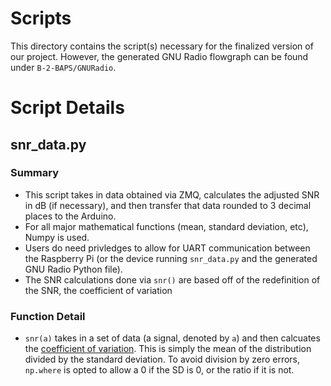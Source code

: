 # Scripts

This directory contains the script(s) necessary for the finalized version of our project. However, the generated GNU Radio flowgraph can be found under `B-2-BAPS/GNURadio`. 

# Script Details

## snr_data.py

### Summary
   + This script takes in data obtained via ZMQ, calculates the adjusted SNR in dB (if necessary), and then transfer that data rounded to 3 decimal places to the Arduino.
   + For all major mathematical functions (mean, standard deviation, etc), Numpy is used.
   + Users do need privledges to allow for UART communication between the Raspberry Pi (or the device running `snr_data.py` and the generated GNU Radio Python file). 
   + The SNR calculations done via `snr()` are based off of the redefinition of the SNR, the coefficient of variation

### Function Detail
   + `snr(a)` takes in a set of data (a signal, denoted by `a`) and then calcuates the [coefficient of variation](https://en.wikipedia.org/wiki/Signal-to-noise_ratio). This is simply the mean of the distribution divided by the standard deviation. To avoid division by zero errors, `np.where` is opted to allow a 0 if the SD is 0, or the ratio if it is not.

